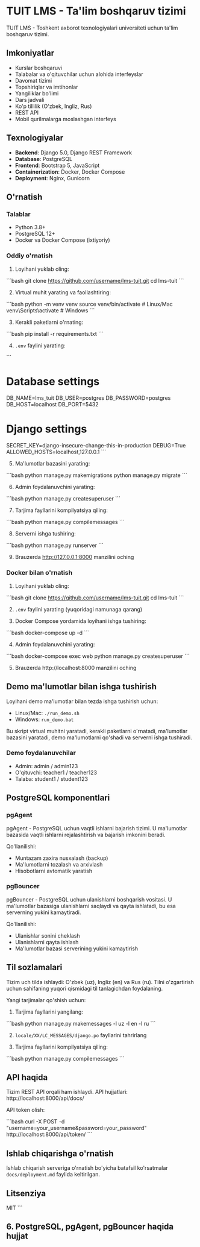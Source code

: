 # TUIT LMS - Ta'lim boshqaruv tizimi

TUIT LMS - Toshkent axborot texnologiyalari universiteti uchun ta'lim boshqaruv tizimi.

## Imkoniyatlar

- Kurslar boshqaruvi
- Talabalar va o'qituvchilar uchun alohida interfeyslar
- Davomat tizimi
- Topshiriqlar va imtihonlar
- Yangiliklar bo'limi
- Dars jadvali
- Ko'p tillilik (O'zbek, Ingliz, Rus)
- REST API
- Mobil qurilmalarga moslashgan interfeys

## Texnologiyalar

- **Backend**: Django 5.0, Django REST Framework
- **Database**: PostgreSQL
- **Frontend**: Bootstrap 5, JavaScript
- **Containerization**: Docker, Docker Compose
- **Deployment**: Nginx, Gunicorn

## O'rnatish

### Talablar

- Python 3.8+
- PostgreSQL 12+
- Docker va Docker Compose (ixtiyoriy)

### Oddiy o'rnatish

1. Loyihani yuklab oling:

\`\`\`bash
git clone https://github.com/username/lms-tuit.git
cd lms-tuit
\`\`\`

2. Virtual muhit yarating va faollashtiring:

\`\`\`bash
python -m venv venv
source venv/bin/activate  # Linux/Mac
venv\Scripts\activate     # Windows
\`\`\`

3. Kerakli paketlarni o'rnating:

\`\`\`bash
pip install -r requirements.txt
\`\`\`

4. `.env` faylini yarating:

\`\`\`
# Database settings
DB_NAME=lms_tuit
DB_USER=postgres
DB_PASSWORD=postgres
DB_HOST=localhost
DB_PORT=5432

# Django settings
SECRET_KEY=django-insecure-change-this-in-production
DEBUG=True
ALLOWED_HOSTS=localhost,127.0.0.1
\`\`\`

5. Ma'lumotlar bazasini yarating:

\`\`\`bash
python manage.py makemigrations
python manage.py migrate
\`\`\`

6. Admin foydalanuvchini yarating:

\`\`\`bash
python manage.py createsuperuser
\`\`\`

7. Tarjima fayllarini kompilyatsiya qiling:

\`\`\`bash
python manage.py compilemessages
\`\`\`

8. Serverni ishga tushiring:

\`\`\`bash
python manage.py runserver
\`\`\`

9. Brauzerda http://127.0.0.1:8000 manzilini oching

### Docker bilan o'rnatish

1. Loyihani yuklab oling:

\`\`\`bash
git clone https://github.com/username/lms-tuit.git
cd lms-tuit
\`\`\`

2. `.env` faylini yarating (yuqoridagi namunaga qarang)

3. Docker Compose yordamida loyihani ishga tushiring:

\`\`\`bash
docker-compose up -d
\`\`\`

4. Admin foydalanuvchini yarating:

\`\`\`bash
docker-compose exec web python manage.py createsuperuser
\`\`\`

5. Brauzerda http://localhost:8000 manzilini oching

## Demo ma'lumotlar bilan ishga tushirish

Loyihani demo ma'lumotlar bilan tezda ishga tushirish uchun:

- Linux/Mac: `./run_demo.sh`
- Windows: `run_demo.bat`

Bu skript virtual muhitni yaratadi, kerakli paketlarni o'rnatadi, ma'lumotlar bazasini yaratadi, demo ma'lumotlarni qo'shadi va serverni ishga tushiradi.

### Demo foydalanuvchilar

- Admin: admin / admin123
- O'qituvchi: teacher1 / teacher123
- Talaba: student1 / student123

## PostgreSQL komponentlari

### pgAgent

pgAgent - PostgreSQL uchun vaqtli ishlarni bajarish tizimi. U ma'lumotlar bazasida vaqtli ishlarni rejalashtirish va bajarish imkonini beradi.

Qo'llanilishi:
- Muntazam zaxira nusxalash (backup)
- Ma'lumotlarni tozalash va arxivlash
- Hisobotlarni avtomatik yaratish

### pgBouncer

pgBouncer - PostgreSQL uchun ulanishlarni boshqarish vositasi. U ma'lumotlar bazasiga ulanishlarni saqlaydi va qayta ishlatadi, bu esa serverning yukini kamaytiradi.

Qo'llanilishi:
- Ulanishlar sonini cheklash
- Ulanishlarni qayta ishlash
- Ma'lumotlar bazasi serverining yukini kamaytirish

## Til sozlamalari

Tizim uch tilda ishlaydi: O'zbek (uz), Ingliz (en) va Rus (ru). Tilni o'zgartirish uchun sahifaning yuqori qismidagi til tanlagichdan foydalaning.

Yangi tarjimalar qo'shish uchun:

1. Tarjima fayllarini yangilang:

\`\`\`bash
python manage.py makemessages -l uz -l en -l ru
\`\`\`

2. `locale/XX/LC_MESSAGES/django.po` fayllarini tahrirlang

3. Tarjima fayllarini kompilyatsiya qiling:

\`\`\`bash
python manage.py compilemessages
\`\`\`

## API haqida

Tizim REST API orqali ham ishlaydi. API hujjatlari: http://localhost:8000/api/docs/

API token olish:

\`\`\`bash
curl -X POST -d "username=your_username&password=your_password" http://localhost:8000/api/token/
\`\`\`

## Ishlab chiqarishga o'rnatish

Ishlab chiqarish serveriga o'rnatish bo'yicha batafsil ko'rsatmalar `docs/deployment.md` faylida keltirilgan.

## Litsenziya

MIT
\`\`\`

## 6. PostgreSQL, pgAgent, pgBouncer haqida hujjat
